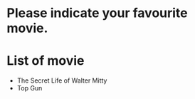 # Please indicate your favourite movie.

# List of movie
- The Secret Life of Walter Mitty
- Top Gun
